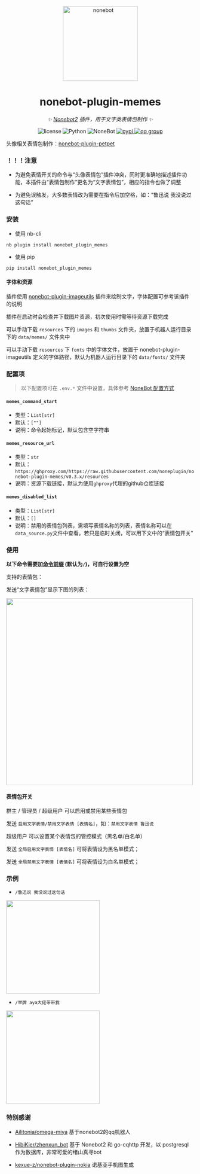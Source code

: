 <div align="center">

  <a href="https://v2.nonebot.dev/">
    <img src="https://v2.nonebot.dev/logo.png" width="200" height="200" alt="nonebot">
  </a>

# nonebot-plugin-memes

_✨ [Nonebot2](https://github.com/nonebot/nonebot2) 插件，用于文字类表情包制作 ✨_

<p align="center">
  <img src="https://img.shields.io/github/license/noneplugin/nonebot-plugin-memes" alt="license">
  <img src="https://img.shields.io/badge/python-3.8+-blue.svg" alt="Python">
  <img src="https://img.shields.io/badge/nonebot-2.0.0b4+-red.svg" alt="NoneBot">
  <a href="https://pypi.org/project/nonebot-plugin-memes">
    <img src="https://badgen.net/pypi/v/nonebot-plugin-memes" alt="pypi">
  </a>
  <a href="https://jq.qq.com/?_wv=1027&k=wDVNrMdr">
    <img src="https://img.shields.io/badge/QQ%E7%BE%A4-682145034-orange" alt="qq group">
  </a>
</p>

</div>


头像相关表情包制作：[nonebot-plugin-petpet](https://github.com/noneplugin/nonebot-plugin-petpet)


### ！！！注意

- 为避免表情开关的命令与“头像表情包”插件冲突，同时更准确地描述插件功能，本插件由“表情包制作”更名为“文字表情包”，相应的指令也做了调整

- 为避免误触发，大多数表情改为需要在指令后加空格，如：“鲁迅说 我没说过这句话”


### 安装

- 使用 nb-cli

```
nb plugin install nonebot_plugin_memes
```

- 使用 pip

```
pip install nonebot_plugin_memes
```

#### 字体和资源

插件使用 [nonebot-plugin-imageutils](https://github.com/noneplugin/nonebot-plugin-imageutils) 插件来绘制文字，字体配置可参考该插件的说明

插件在启动时会检查并下载图片资源，初次使用时需等待资源下载完成

可以手动下载 `resources` 下的 `images` 和 `thumbs` 文件夹，放置于机器人运行目录下的 `data/memes/` 文件夹中

可以手动下载 `resources` 下 `fonts` 中的字体文件，放置于 nonebot-plugin-imageutils 定义的字体路径，默认为机器人运行目录下的 `data/fonts/` 文件夹


### 配置项

> 以下配置项可在 `.env.*` 文件中设置，具体参考 [NoneBot 配置方式](https://v2.nonebot.dev/docs/tutorial/configuration#%E9%85%8D%E7%BD%AE%E6%96%B9%E5%BC%8F)

#### `memes_command_start`
 - 类型：`List[str]`
 - 默认：`[""]`
 - 说明：命令起始标记，默认包含空字符串

#### `memes_resource_url`
 - 类型：`str`
 - 默认：`https://ghproxy.com/https://raw.githubusercontent.com/noneplugin/nonebot-plugin-memes/v0.3.x/resources`
 - 说明：资源下载链接，默认为使用`ghproxy`代理的github仓库链接

#### `memes_disabled_list`
 - 类型：`List[str]`
 - 默认：`[]`
 - 说明：禁用的表情包列表，需填写表情名称的列表，表情名称可以在`data_source.py`文件中查看。若只是临时关闭，可以用下文中的“表情包开关”


### 使用

**以下命令需要加[命令前缀](https://v2.nonebot.dev/docs/api/config#Config-command_start) (默认为`/`)，可自行设置为空**

支持的表情包：

发送“文字表情包”显示下图的列表：

<div align="left">
  <img src="https://s2.loli.net/2022/11/29/496PAMb25GgTuyq.jpg" width="500" />
</div>


#### 表情包开关

群主 / 管理员 / 超级用户 可以启用或禁用某些表情包

发送 `启用文字表情/禁用文字表情 [表情名]`，如：`禁用文字表情 鲁迅说`

超级用户 可以设置某个表情包的管控模式（黑名单/白名单）

发送 `全局启用文字表情 [表情名]` 可将表情设为黑名单模式；

发送 `全局禁用文字表情 [表情名]` 可将表情设为白名单模式；


### 示例

 - `/鲁迅说 我没说过这句话`

<div align="left">
  <img src="https://s2.loli.net/2022/06/12/dqRF8egWb3U6Vfz.png" width="250" />
</div>


 - `/举牌 aya大佬带带我`

<div align="left">
  <img src="https://s2.loli.net/2022/06/12/FPuBosEgM3Qh1rJ.jpg" width="250" />
</div>


### 特别感谢

- [Ailitonia/omega-miya](https://github.com/Ailitonia/omega-miya) 基于nonebot2的qq机器人

- [HibiKier/zhenxun_bot](https://github.com/HibiKier/zhenxun_bot) 基于 Nonebot2 和 go-cqhttp 开发，以 postgresql 作为数据库，非常可爱的绪山真寻bot

- [kexue-z/nonebot-plugin-nokia](https://github.com/kexue-z/nonebot-plugin-nokia) 诺基亚手机图生成
